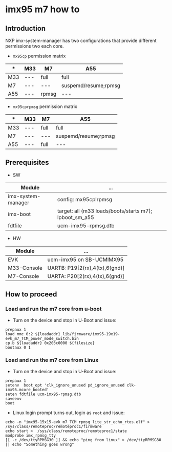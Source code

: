# imx95 m7 how to

## Introduction
NXP imx-system-manager has two configurations that provide different permissions two each core.

* ``mx95cp`` permission matrix

|*|M33|M7|A55
|---|---|---|---|
|M33|---|full|full|
|M7|---|---|suspemd/resume;rpmsg|
|A55|---|rpmsg|---|

* ``mx95cprpmsg`` permission matrix
 
|*|M33|M7|A55
|---|---|---|---|
|M33|---|full|full|
|M7|---|---|suspemd/resume;rpmsg|
|A55|---|full|---|


## Prerequisites

* SW
  
|Module| ... |
|---|---|
|imx-system-manager|config: mx95cplrpmsg|
|imx-boot|target: all (m33 loads/boots/starts m7); lpboot_sm_a55|
|fdtfile|ucm-imx95-rpmsg.dtb|

* HW

|Module| ... |
|---|---|
|EVK|ucm-imx95 on SB-UCMIMX95|
|M33-Console|UARTB: P19[2(rx),4(tx),6(gnd)]
|M7-Console|UARTA: P20[2(rx),4(tx),6(gnd)]

## How to proceed
### Load and run the m7 core from u-boot

* Turn on the device and stop in U-Boot and issue:
```
prepaux 1
load mmc 0:2 ${loadaddr} lib/firmware/imx95-19x19-evk_m7_TCM_power_mode_switch.bin
cp.b ${loadaddr} 0x203c0000 ${filesize}
bootaux 0 1
```

### Load and run the m7 core from Linux
* Turn on the device and stop in U-Boot and issue:
```
prepaux 1
setenv  boot_opt 'clk_ignore_unused pd_ignore_unused clk-imx95.mcore_booted'
seten fdtfile ucm-imx95-rpmsg.dtb
saveenv
boot
```
* Linux login prompt turns out, login as ``root`` and issue:
```
echo -n "imx95-15x15-evk_m7_TCM_rpmsg_lite_str_echo_rtos.elf" > /sys/class/remoteproc/remoteproc1/firmware
echo start >  /sys/class/remoteproc/remoteproc1/state
modprobe imx_rpmsg_tty
[[ -c /dev/ttyRPMSG30 ]] && echo "ping from linux" > /dev/ttyRPMSG30 || echo "Something goes wrong"
```
